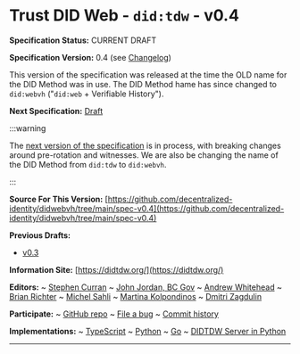 Trust DID Web - `did:tdw` - v0.4
==================

**Specification Status:** CURRENT DRAFT

**Specification Version:** 0.4 (see [Changelog](#didtdw-version-changelog))

This version of the specification was released at the time the OLD name for the DID Method was in use. The DID Method hame has since changed to `did:webvh` ("`did:web` + Verifiable History").

**Next Specification:** [Draft](./next)

:::warning

The [next version of the specification](../next) is in process, with breaking
changes around pre-rotation and witnesses. We are also be changing the name of
the DID Method from `did:tdw` to `did:webvh`.

:::

**Source For This Version:**
  [https://github.com/decentralized-identity/didwebvh/tree/main/spec-v0.4](https://github.com/decentralized-identity/didwebvh/tree/main/spec-v0.4)

**Previous Drafts:**
- [v0.3](./v0.3)

**Information Site:**
  [https://didtdw.org/](https://didtdw.org/)

**Editors:**
~ [Stephen Curran](https://github.com/swcurran)
~ [John Jordan, BC Gov](https://github.com/jljordan42)
~ [Andrew Whitehead](https://github.com/andrewwhitehead)
~ [Brian Richter](https://github.com/brianorwhatever)
~ [Michel Sahli](https://github.com/bj-ms)
~ [Martina Kolpondinos](https://github.com/martipos)
~ [Dmitri Zagdulin](https://github.com/dmitrizagidulin)

**Participate:**
~ [GitHub repo](https://github.com/decentralized-identity/didwebvh)
~ [File a bug](https://github.com/decentralized-identity/didwebvh/issues)
~ [Commit history](https://github.com/decentralized-identity/didwebvh/commits/main)

**Implementations:**
~ [TypeScript]
~ [Python]
~ [Go]
~ [DIDTDW Server in Python]

[TypeScript]: https://github.com/decentralized-identity/trustdidweb-ts
[Python]: https://github.com/decentralized-identity/trustdidweb-py
[Go]: https://github.com/nuts-foundation/trustdidweb-go
[DIDTDW Server in Python]: https://github.com/decentralized-identity/trustdidweb-server-py

------------------------------------
